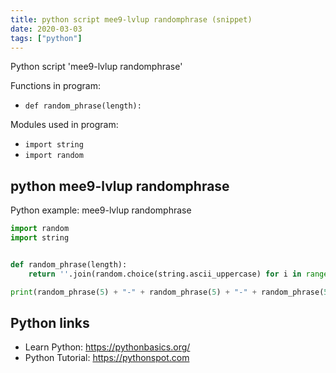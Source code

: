 ```yaml
---
title: python script mee9-lvlup randomphrase (snippet)
date: 2020-03-03
tags: ["python"]
---
```

Python script 'mee9-lvlup randomphrase'

Functions in program: 
* `def random_phrase(length):`

Modules used in program: 
* `import string`
* `import random`

## python mee9-lvlup randomphrase

Python example: mee9-lvlup randomphrase

```python
import random
import string


def random_phrase(length):
    return ''.join(random.choice(string.ascii_uppercase) for i in range(length))

print(random_phrase(5) + "-" + random_phrase(5) + "-" + random_phrase(5) + "-" + random_phrase(5))


```

## Python links

- Learn Python: https://pythonbasics.org/
- Python Tutorial: https://pythonspot.com
